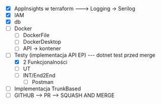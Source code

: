 - [x] AppInsights w terraform ---> Logging -> Serilog
- [x] IAM
- [x] db
- [ ] Docker
    - [ ] DockerFile
    - [ ] DockerDesktop
    - [ ] API -> kontener
- [ ] Testy (implementacja API EP) --- dotnet test przed merge
    - [x] 2 Funkcjonalności
    - [ ] UT
    - [ ] INT/End2End
        - [ ] Postman
- [ ] Implementacja TrunkBased
- [ ] GITHUB --> PR --> SQUASH AND MERGE
